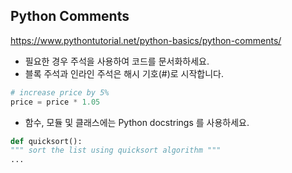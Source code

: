 ## Python Comments

https://www.pythontutorial.net/python-basics/python-comments/

- 필요한 경우 주석을 사용하여 코드를 문서화하세요.
- 블록 주석과 인라인 주석은 해시 기호(#)로 시작합니다.

```python
# increase price by 5%
price = price * 1.05
```

- 함수, 모듈 및 클래스에는 Python docstrings 를 사용하세요.

```python
def quicksort():
""" sort the list using quicksort algorithm """
...
```
